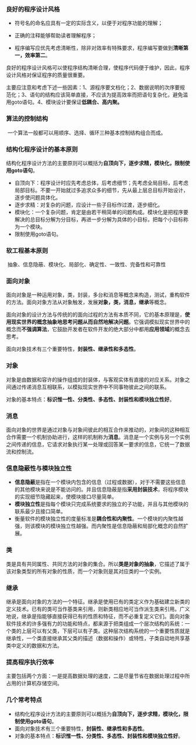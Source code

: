 ### 良好的程序设计风格

- 符号名的命名应具有一定的实际含义，以便于对程序功能的理解；

- 正确的注释能够帮助读者理解程序；

- 程序编写应优先考虑清晰性，除非对效率有特殊要求，程序编写要做到**清晰第一，效率第二**。

​	良好的程序设计风格可以使程序结构清晰合理，使程序代码便于维护，因此，程序设计风格对保证程序的质量很重要。

​	主要应注意和考虑下述一些因素：1、源程序要文档化；2、数据说明的次序要规范化；3、语句的结构应该简单直接，不应该为提高效率而把语句复杂化，避免滥用goto语句。4、模块设计要保证**低耦合、高内聚。**

### 算法的控制结构

​	一个算法一般都可以用顺序、选择、循环三种基本控制结构组合而成。

### 结构化程序设计的基本原则

结构化程序设计方法的主要原则可以概括为**自顶向下，逐步求精，模块化，限制使用goto语句**。

- 自顶向下：程序设计时应先考虑总体，后考虑细节；先考虑全局目标，后考虑局部目标。不要一开始就过多追求众多的细节，先从最上层总目标开始设计，逐步使问题具体化。
- 逐步求精：对复杂的问题，应设计一些子目标作过渡，逐步细化。
- 模块化：一个复杂问题，肯定是由若干稍简单的问题构成。模块化是把程序要解决的总目标分解为分目标，再进一步分解为具体的小目标，把每个小目标称为一个模块。
- 限制使用goto语句。

### 软工程基本原则

​	抽象、信息隐蔽、模块化、局部化、确定性、一致性、完备性和可靠性

### 面向对象

​	面向对象是一种运用对象，类，封装，多台和消息等概念来构造，测试，重构软件的方法。面向对象方法从对象触发，发展**对象，类，消息，继承**等概念。

​	面向对象的设计方法与传统的的面向过程的方法有本质不同，它的基本原理是，**使用现实世界的概念抽象地思考问题从而自然地解决问题**。它强调模拟现实世界中的概念而**不强调算法**，它鼓励开发者在软件开发的绝大部分中都用**应用领域**的概念去思考。

​	面向对象技术有三个重要特性，**封装性、继承性和多态性**。

### 对象

​	对象是由数据和容许的操作组成的封装体，与客观实体有直接的对应关系。对象之间通过传递消息互相联系，以模拟现实世界中不同事物彼此之间的联系。

​	对象的基本特点：**标识惟一性、分类性、多态性、封装性和模块独立性好**。

### 消息

​	面向对象的世界是通过对象与对象间彼此的相互合作来推动的，对象间的这种相互合作需要一个机制协助进行，这样的机制称为**消息**。消息是一个实例与另一个实例之间传递的信息，它请求对象执行某一处理或回答某一要求的信息，它统一了数据流和控制流。

### 信息隐蔽性与模块独立性

- **信息隐蔽**是指在一个模块内包含的信息（过程或数据），对于不需要这些信息的其他模块来说是不能访问的。并且信息隐蔽是指**采用封装技术**，将程序模块的实现细节隐藏起来，使模块接口尽量简单。
- **模块独立性**是指每个模块只完成系统要求的独立的子功能，并且与其他模块的联系最少且接口简单。
- 衡量软件的模块独立性的度量标准是**耦合性和内聚性**。一个模块的内聚性越强，则该模块的模块独立性越强。而内聚性是信息隐蔽和局部化概念的自然扩展。

### 类

​	类是具有共同属性、共同方法的对象的集合。所以**类是对象的抽象**，它描述了属于该对象类型的所有对象的性质，而一个对象则是其对应类的一个实例。

### 继承

​	继承是面向对象的方法的一个特征。继承是使用已有的类定义作为基础建立新类的定义技术。已有的类可当作基类来引用，则新类相应地可当作派生类来引用。广义地说，继承是指能够直接获得已有的性质和特征，而不必重复定义它们。面向对象软件技术的许多强有力的功能和特点，都来源于把类组成一个层次结构的系统：一个类的上层可以有父类，下层可以有子类。这种层次结构系统的一个重要性质就是继承性，一个类直接继承其父类的描述（数据和操作）或特性，子类自动地共享基类中定义的数据和方法。

### 提高程序执行效率

​	主要包括两个方面：一是提高数据处理的速度，二是尽量节省在数据处理过程中所占用的计算机存储空间。

### 几个常考特点

- 结构化程序设计方法的主要原则可以概括为**自顶向下，逐步求精，模块化，限制使用goto语句**。
- 面向对象技术有三个重要特性，**封装性、继承性和多态性**。
- 对象的基本特点：**标识惟一性、分类性、多态性、封装性和模块独立性好**。